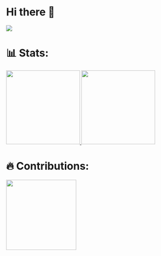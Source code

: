 # Hi there 👋

<p align="left">
  <a href="https://github.com/ryo-ma/github-profile-trophy">
    <img src="https://github-profile-trophy.vercel.app/?username=harlem88&theme=onedark&no-frame=true&title=MultipleLang,LongTimeUser,Reviews,Experience,Commit,Issue,PR,Repo">
  </a>
</p>

<h1 align="left"> 📊 Stats: </h1>

<p align="left">
<a href="https://github.com/harlem88">
  <img height="200em" src="https://github-readme-stats.vercel.app/api?username=harlem88&show_icons=true&theme=onedark"/>
  <img height="200em" src="https://github-readme-stats.vercel.app/api/top-langs/?username=harlem88&layout=compact&show_icons=true&theme=onedark&langs_count=6&hide=Arduino,JavaScript)"/>
</a>
</p>
<h1 align="left"> 🔥 Contributions: </h1>
<p align="left">
  <a href="https://git.io/streak-stats">
    <img height="190em" src="http://github-readme-streak-stats.herokuapp.com?user=harlem88&theme=dark&background=282C34&ring=CE676E&fire=8DB473&currStreakNum=CE676E&currStreakLabel=CE676E&sideLabels=CE676E">
  </a>
  <br>
